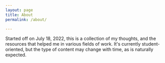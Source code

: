 ```yaml
---
layout: page
title: About
permalink: /about/

---
```

Started off on July 18, 2022, this is a collection of my thoughts, and the resources that helped me in various fields of work. It's currently student-oriented, but the type of content may change with time, as is naturally expected.
